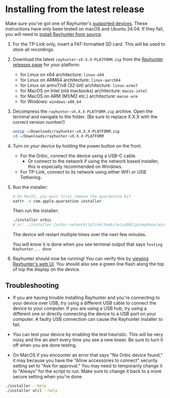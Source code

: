 # Installing from the latest release

Make sure you've got one of Rayhunter's [supported devices](./supported-devices.md). These instructions have only been tested on macOS and Ubuntu 24.04. If they fail, you will need to [install Rayhunter from source](./installing-from-source.md).

1. For the TP-Link only, insert a FAT-formatted SD card. This will be used to store all recordings.
2. Download the latest `rayhunter-vX.X.X-PLATFORM.zip` from the [Rayhunter releases page](https://github.com/EFForg/rayhunter/releases) for your platform:
    - for Linux on x64 architecture: `linux-x64`
    - for Linux on ARM64 architecture: `linux-aarch64`
    - for Linux on armv7/v8 (32-bit) architecture: `linux-armv7`
    - for MacOS on Intel (old macbooks) architecture: `macos-intel`
    - for MacOS on ARM (M1/M2 etc.) architecture: `macos-arm`
    - for Windows: `windows-x86_64`

3. Decompress the `rayhunter-vX.X.X-PLATFORM.zip` archive. Open the terminal and navigate to the folder. (Be sure to replace X.X.X with the correct version number!)

    ```bash
    unzip ~/Downloads/rayhunter-vX.X.X-PLATFORM.zip
    cd ~/Downloads/rayhunter-vX.X.X-PLATFORM
    ```

4. Turn on your device by holding the power button on the front.

   * For the Orbic, connect the device using a USB-C cable.
     * Or connect to the network if using the network based installer, this is especially recommended on Windows.
   * For TP-Link, connect to its network using either WiFi or USB Tethering.

5. Run the installer:

    ```bash
    # On MacOS, you must first remove the quarantine bit
    xattr -d com.apple.quarantine installer
    ```
    Then run the installer:
    ```bash
    ./installer orbic
    # or: ./installer [orbic-network|tplink|tmobile|uz801|pinephone|wingtech]
    ```

    The device will restart multiple times over the next few minutes.

    You will know it is done when you see terminal output that says `Testing Rayhunter... done`

6. Rayhunter should now be running! You can verify this by [viewing Rayhunter's web UI](./using-rayhunter.md). You should also see a green line flash along the top of top the display on the device.

## Troubleshooting

* If you are having trouble installing Rayhunter and you're connecting to your device over USB, try using a different USB cable to connect the device to your computer. If you are using a USB hub, try using a different one or directly connecting the device to a USB port on your computer. A faulty USB connection can cause the Rayhunter installer to fail.

* You can test your device by enabling the test heuristic. This will be very noisy and fire an alert every time you see a new tower. Be sure to turn it off when you are done testing.  

* On MacOS if you encounter an error that says "No Orbic device found," it may because you have the "Allow accessories to connect" security setting set to "Ask for approval." You may need to temporarily change it to "Always" for the script to run. Make sure to change it back to a more secure setting when you're done.

```bash
./installer --help
./installer util --help
```
